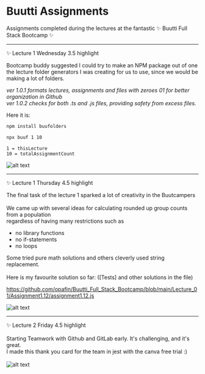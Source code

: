 # Buutti Assignments

Assignments completed during the lectures at the fantastic ✨ Buutti Full Stack Bootcamp ✨


---
✨ Lecture 1 Wednesday 3.5 highlight <br>

Bootcamp buddy suggested I could try to make an NPM package out of one the lecture folder generators I was creating for us to use, since we would be making a lot of folders.
  
*ver 1.0.1 formats lectures, assignments and files with zeroes 01 for better organization in Github*   
*ver 1.0.2 checks for both .ts and .js files, providing safety from excess files.*
  
Here it is:

```bash
npm install buufolders
````
```bash
npx buuf 1 10
```
```
1 = thisLecture
10 = totalAssignmentCount
```
![alt text](https://raw.githubusercontent.com/opafin/Buutti_Bootcamp_Full_Stack/main/buufolders.png)

---
✨ Lecture 1 Thursday 4.5 highlight <br>

The final task of the lecture 1 sparked a lot of creativity in the Buutcampers <br>
<br>
We came up with several ideas for calculating rounded up group counts from a population <br>
regardless of having many restrictions such as <br>
* no library functions
* no if-statements
* no loops  

Some tried pure math solutions and others cleverly used string replacement. <br>
<br>
Here is my favourite solution so far: ([Tests] and other solutions in the file) <br>
  
https://github.com/opafin/Buutti_Full_Stack_Bootcamp/blob/main/Lecture_01/Assignment1.12/assignment1.12.js
<br>

![alt text](https://github.com/opafin/Buutti_Full_Stack_Bootcamp/blob/main/Lecture_01/Assignment1.12/GroupCountWithModulo.png?raw=true)

---
✨ Lecture 2 Friday 4.5 highlight <br>
<br>
Starting Teamwork with Github and GitLab early. It's challenging, and it's great. <br>
I made this thank you card for the team in jest with the canva free trial :)
<br>
<br>
![alt text](https://github.com/opafin/Buutti_Full_Stack_Bootcamp/blob/main/Lecture_02/Assignment2.09/MergeConflictJest.png?raw=true)


